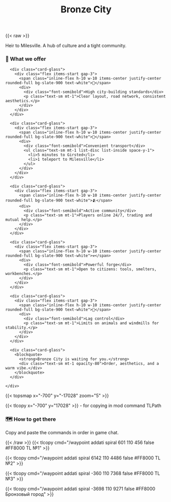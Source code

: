 ﻿---
title: "Bronze City"
layout: single
showHero: true
heroStyle: "background"
showAuthor: false
showDate: false
showWordCount: false
showReadingTime: false
layoutBackgroundHeaderSpace: false
---

{{< raw >}}
<div class="not-prose space-y-8">

  <div class="card-glass">
    <p class="italic">Heir to Milesville. A hub of culture and a tight community.</p>
  </div>

  <section>
    <h3 class="mb-3 text-lg font-semibold">🌆 What we offer</h3>
    <div class="grid grid-cols-1 md:grid-cols-2 lg:grid-cols-3 gap-4">

      <div class="card-glass">
        <div class="flex items-start gap-3">
          <span class="inline-flex h-10 w-10 items-center justify-center rounded-full bg-slate-900 text-white">🧱</span>
          <div>
            <div class="font-semibold">High city-building standards</div>
            <p class="text-sm mt-1">Clear layout, road network, consistent aesthetics.</p>
          </div>
        </div>
      </div>

      <div class="card-glass">
        <div class="flex items-start gap-3">
          <span class="inline-flex h-10 w-10 items-center justify-center rounded-full bg-slate-900 text-white">🚋</span>
          <div>
            <div class="font-semibold">Convenient transport</div>
            <ul class="text-sm mt-1 list-disc list-inside space-y-1">
              <li>5 minutes to Girsted</li>
              <li>1 teleport to Milesville</li>
            </ul>
          </div>
        </div>
      </div>

      <div class="card-glass">
        <div class="flex items-start gap-3">
          <span class="inline-flex h-10 w-10 items-center justify-center rounded-full bg-slate-900 text-white">🫂</span>
          <div>
            <div class="font-semibold">Active community</div>
            <p class="text-sm mt-1">Players online 24/7, trading and mutual help.</p>
          </div>
        </div>
      </div>

      <div class="card-glass">
        <div class="flex items-start gap-3">
          <span class="inline-flex h-10 w-10 items-center justify-center rounded-full bg-slate-900 text-white">⚒️</span>
          <div>
            <div class="font-semibold">Powerful forge</div>
            <p class="text-sm mt-1">Open to citizens: tools, smelters, workbenches.</p>
          </div>
        </div>
      </div>

      <div class="card-glass">
        <div class="flex items-start gap-3">
          <span class="inline-flex h-10 w-10 items-center justify-center rounded-full bg-slate-900 text-white">🐑</span>
          <div>
            <div class="font-semibold">Lag control</div>
            <p class="text-sm mt-1">Limits on animals and windmills for stability.</p>
          </div>
        </div>
      </div>

      <div class="card-glass">
        <blockquote>
          <strong>Bronze City is waiting for you.</strong>
          <div class="text-sm mt-1 opacity-80">Order, aesthetics, and a warm vibe.</div>
        </blockquote>
      </div>

    </div>
  </section>

{{< topsmap x="-700" y="-17028" zoom="5" >}}

{{< tlcopy x="-700" y="17028" >}} - for copying in mod command TLPath


  <section>
    <h3 class="mb-3 text-lg font-semibold">🗺️ How to get there</h3>
    <p class="opacity-90">Copy and paste the commands in order in game chat.</p>
  </section>
   {{< /raw >}}
{{< tlcopy cmd="/waypoint addati spiral 601 110 456 false #FF8000 TL №1" >}}
     
{{< tlcopy cmd="/waypoint addati spiral 6142 110 4486 false #FF8000 TL №2" >}}

{{< tlcopy cmd="/waypoint addati spiral -360 110 7368 false #FF8000 TL №3" >}}

{{< tlcopy cmd="/waypoint addati spiral -3698 110 9271 false #FF8000 Бронзовый город" >}}
